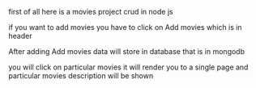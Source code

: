 first of all here is a movies project crud in node js

if you want to add movies you have to click on Add movies which is in header 

After adding Add movies data will store in database that is in mongodb

you will click on particular movies it will render you to a single page and particular movies description will be shown
